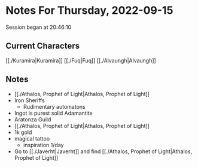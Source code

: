 # Notes For Thursday, 2022-09-15
Session began at 20:46:10
## Current Characters
[[./Kuramira|Kuramira]]
[[./Fuq|Fuq]]
[[./Alvaungh|Alvaungh]]
## Notes
- [[./Athalos, Prophet of Light|Athalos, Prophet of Light]]
- Iron Sheriffs
	- Rudimentary automatons
- Ingot is purest solid Adamantite
- Aratonza Guild
- [[./Athalos, Prophet of Light|Athalos, Prophet of Light]]
- 1k gold
- magical tattoo
	- inspiration 1/day
- Go to [[./Javerht|Javerht]] and find [[./Athalos, Prophet of Light|Athalos, Prophet of Light]]
